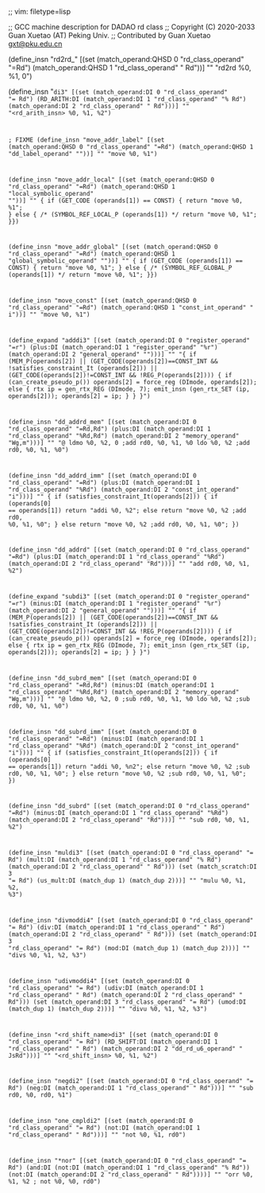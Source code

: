 ;; vim: filetype=lisp

;; GCC machine description for DADAO rd class
;; Copyright (C) 2020-2033 Guan Xuetao (AT) Peking Univ.
;; Contributed by Guan Xuetao <gxt@pku.edu.cn>

(define_insn "rd2rd_<mode>"
  [(set (match_operand:QHSD 0 "rd_class_operand" "=Rd")
        (match_operand:QHSD 1 "rd_class_operand" " Rd"))]
	""
	"rd2rd	%0, %1, 0")

(define_insn "<code>di3"
  [(set          (match_operand:DI 0 "rd_class_operand" "=   Rd")
    (RD_ARITH:DI (match_operand:DI 1 "rd_class_operand" "%   Rd")
                 (match_operand:DI 2 "rd_class_operand" "    Rd")))]
	""
	"<rd_arith_insn>	%0, %1, %2")

; FIXME
(define_insn "move<mode>_addr_label"
  [(set (match_operand:QHSD 0 "rd_class_operand" "=Rd")
        (match_operand:QHSD 1 "dd_label_operand" ""))]
	""
	"move	%0, %1")

(define_insn "move<mode>_addr_local"
  [(set (match_operand:QHSD 0 "rd_class_operand" "=Rd")
        (match_operand:QHSD 1 "local_symbolic_operand" ""))]
	""
	{ if (GET_CODE (operands[1]) == CONST) { return "move	%0, %1"; }
	  else {
		/* (SYMBOL_REF_LOCAL_P (operands[1]) */
		return "move	%0, %1";
	  }})

(define_insn "move<mode>_addr_global"
  [(set (match_operand:QHSD 0 "rd_class_operand" "=Rd")
        (match_operand:QHSD 1 "global_symbolic_operand" ""))]
	""
	{ if (GET_CODE (operands[1]) == CONST) { return "move	%0, %1"; }
	  else {
		/* (SYMBOL_REF_GLOBAL_P (operands[1]) */
		return "move	%0, %1";
	  }})

(define_insn "move<mode>_const"
  [(set (match_operand:QHSD 0 "rd_class_operand"  "=Rd")
        (match_operand:QHSD 1 "const_int_operand" "  i"))]
	""
	"move	%0, %1")

(define_expand "adddi3"
  [(set      (match_operand:DI 0 "register_operand" "=r")
    (plus:DI (match_operand:DI 1 "register_operand" "%r")
             (match_operand:DI 2 "general_operand"  "")))]
	""
	"{
	  if (MEM_P(operands[2]) ||
	     (GET_CODE(operands[2])==CONST_INT &&
	     !satisfies_constraint_It (operands[2])) ||
	     (GET_CODE(operands[2])!=CONST_INT && !REG_P(operands[2])))
	  {
	    if (can_create_pseudo_p())
		operands[2] = force_reg (DImode, operands[2]);
	    else
	      {
		rtx ip = gen_rtx_REG (DImode, 7);
		emit_insn (gen_rtx_SET (ip, operands[2]));
		operands[2] = ip;
	      }
	  }
	}")

(define_insn "dd_addrd_mem"
  [(set      (match_operand:DI 0 "rd_class_operand" "=Rd,Rd")
    (plus:DI (match_operand:DI 1 "rd_class_operand" "%Rd,Rd")
             (match_operand:DI 2 "memory_operand"    "Wg,m")))]
        ""
	"@
	ldmo	%0, %2, 0	\;add	rd0, %0, %1, %0
	ldo	%0, %2	\;add	rd0, %0, %1, %0")

(define_insn "dd_addrd_imm"
  [(set      (match_operand:DI 0 "rd_class_operand" "=Rd")
    (plus:DI (match_operand:DI 1 "rd_class_operand" "%Rd")
             (match_operand:DI 2 "const_int_operand"  "i")))]
        ""
	{
	  if (satisfies_constraint_It(operands[2])) {
		if (operands[0] == operands[1]) 
			return "addi	%0, %2";
		else	return "move	%0, %2	\;add	rd0, %0, %1, %0";
	  }
	  else
		return "move	%0, %2	\;add	rd0, %0, %1, %0";
	})

(define_insn "dd_addrd"
  [(set      (match_operand:DI 0 "rd_class_operand" "=Rd")
    (plus:DI (match_operand:DI 1 "rd_class_operand" "%Rd")
             (match_operand:DI 2 "rd_class_operand"  "Rd")))]
	""
	"add	rd0, %0, %1, %2")

(define_expand "subdi3"
  [(set       (match_operand:DI 0 "register_operand" "=r")
    (minus:DI (match_operand:DI 1 "register_operand" "%r")
              (match_operand:DI 2 "general_operand"  "")))]
	""
	"{
	  if (MEM_P(operands[2]) ||
	     (GET_CODE(operands[2])==CONST_INT &&
	     !satisfies_constraint_It (operands[2])) ||
	     (GET_CODE(operands[2])!=CONST_INT && !REG_P(operands[2])))
	  {
	    if (can_create_pseudo_p())
		operands[2] = force_reg (DImode, operands[2]);
	    else
	      {
		rtx ip = gen_rtx_REG (DImode, 7);
		emit_insn (gen_rtx_SET (ip, operands[2]));
		operands[2] = ip;
	      }
	  }
	}")

(define_insn "dd_subrd_mem"
  [(set      (match_operand:DI 0 "rd_class_operand" "=Rd,Rd")
   (minus:DI (match_operand:DI 1 "rd_class_operand" "%Rd,Rd")
             (match_operand:DI 2 "memory_operand"    "Wg,m")))]
        ""
	"@
	ldmo	%0, %2, 0	\;sub	rd0, %0, %1, %0
	ldo	%0, %2	\;sub	rd0, %0, %1, %0")

(define_insn "dd_subrd_imm"
  [(set      (match_operand:DI 0 "rd_class_operand" "=Rd")
   (minus:DI (match_operand:DI 1 "rd_class_operand" "%Rd")
             (match_operand:DI 2 "const_int_operand"  "i")))]
        ""
	{
	  if (satisfies_constraint_It(operands[2])) {
		if (operands[0] == operands[1]) 
			return "addi	%0, %n2";
		else	return "move	%0, %2	\;sub	rd0, %0, %1, %0";
	  }
	  else
		return "move	%0, %2	\;sub	rd0, %0, %1, %0";
	})

(define_insn "dd_subrd"
  [(set      (match_operand:DI 0 "rd_class_operand" "=Rd")
   (minus:DI (match_operand:DI 1 "rd_class_operand" "%Rd")
             (match_operand:DI 2 "rd_class_operand"  "Rd")))]
	""
	"sub	rd0, %0, %1, %2")

(define_insn "muldi3"
  [(set      (match_operand:DI 0 "rd_class_operand" "= Rd")
    (mult:DI (match_operand:DI 1 "rd_class_operand" "% Rd")
             (match_operand:DI 2 "rd_class_operand" "  Rd")))
   (set      (match_scratch:DI 3                    "= Rd")
             (us_mult:DI (match_dup 1) (match_dup 2)))]
	""
	"mulu	%0, %1, %2, %3")

(define_insn "divmoddi4"
  [(set     (match_operand:DI 0 "rd_class_operand" "= Rd")
    (div:DI (match_operand:DI 1 "rd_class_operand" "  Rd")
            (match_operand:DI 2 "rd_class_operand" "  Rd")))
   (set     (match_operand:DI 3 "rd_class_operand" "= Rd")
            (mod:DI (match_dup 1) (match_dup 2)))]
	""
	"divs	%0, %1, %2, %3")

(define_insn "udivmoddi4"
  [(set      (match_operand:DI 0 "rd_class_operand" "= Rd")
    (udiv:DI (match_operand:DI 1 "rd_class_operand" "  Rd")
             (match_operand:DI 2 "rd_class_operand" "  Rd")))
   (set      (match_operand:DI 3 "rd_class_operand" "= Rd")
             (umod:DI (match_dup 1) (match_dup 2)))]
	""
	"divu	%0, %1, %2, %3")

(define_insn "<rd_shift_name>di3"
  [(set          (match_operand:DI 0 "rd_class_operand" "=   Rd")
    (RD_SHIFT:DI (match_operand:DI 1 "rd_class_operand" "    Rd")
                 (match_operand:DI 2 "dd_rd_u6_operand" "  JsRd")))]
	""
	"<rd_shift_insn>	%0, %1, %2")

(define_insn "negdi2"
  [(set     (match_operand:DI 0 "rd_class_operand" "= Rd")
    (neg:DI (match_operand:DI 1 "rd_class_operand" "  Rd")))]
	""
	"sub	rd0, %0, rd0, %1")

(define_insn "one_cmpldi2"
  [(set     (match_operand:DI 0 "rd_class_operand" "= Rd")
    (not:DI (match_operand:DI 1 "rd_class_operand" "  Rd")))]
	""
	"not	%0, %1, rd0")

(define_insn "*nor"
  [(set             (match_operand:DI 0 "rd_class_operand" "=   Rd")
    (and:DI (not:DI (match_operand:DI 1 "rd_class_operand" "%   Rd"))
            (not:DI (match_operand:DI 2 "rd_class_operand" "    Rd"))))]
	""
	"orr	%0, %1, %2	\;	not	%0, %0, rd0")
